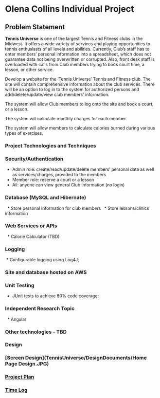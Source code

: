 
# Olena Collins Individual Project

## Problem Statement

**Tennis Universe** is one of the largest Tennis and Fitness clubs in the Midwest. It offers a wide variety of services and playing opportunities to tennis enthusiasts of all levels and abilities. Currently, Club’s staff has to enter members’ personal information into a spreadsheet, which does not guarantee data not being overwritten or corrupted. Also, front desk staff is overloaded
with calls from Club members trying to book court time, a lesson, or other service. 

Develop a website for the ‘Tennis Universe’ Tennis and Fitness club. The site will contain comprehensive information about the club services. There will be an option to log in to the system for authorized persons and add/delete/update/view club members’ information.

The system will allow Club members to log onto the site and book a court, or a lesson.

The system will calculate monthly charges for each member. 

The system will allow members to calculate calories burned during various types of exercises. 

### Project Technologies and Techniques

### Security/Authentication
  * Admin role: create/read/update/delete members’ personal data as well as services/charges, provided to the members
  * Member role: reserve a court or a lesson
  * All: anyone can view general Club information (no login)
 
### Database (MySQL and Hibernate) 
  * Store personal information for club members
  * Store lessons/clinics information
   
### Web Services or APIs 
  * Calorie Calculator (TBD)

### Logging 
 * Configurable logging using Log4J; 

### Site and database hosted on AWS

### Unit Testing 
  * JUnit tests to achieve 80% code coverage;

### Independent Research Topic 
   * Angular

### Other technologies – TBD

### Design

### [Screen Design](TennisUniverse/DesignDocuments/Home Page Design.JPG)
 
### [Project Plan](ProjectPlan.md)

### [Time Log](TimeLog.md)

 
